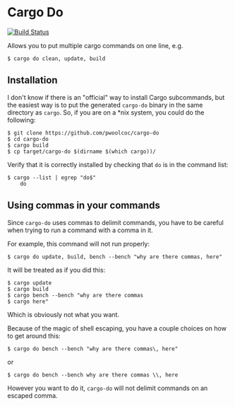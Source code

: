 # Cargo Do

[![Build Status](https://travis-ci.org/pwoolcoc/cargo-do.svg?branch=master)](https://travis-ci.org/pwoolcoc/cargo-do)

Allows you to put multiple cargo commands on one line, e.g.

```
$ cargo do clean, update, build
```

## Installation

I don't know if there is an "official" way to install Cargo subcommands,
but the easiest way is to put the generated `cargo-do` binary in the same
directory as `cargo`. So, if you are on a *nix system, you could do the following:

```
$ git clone https://github.com/pwoolcoc/cargo-do
$ cd cargo-do
$ cargo build
$ cp target/cargo-do $(dirname $(which cargo))/
```

Verify that it is correctly installed by checking that `do` is in the command list:

```
$ cargo --list | egrep "do$"
    do
```

## Using commas in your commands

Since `cargo-do` uses commas to delimit commands, you have to be careful when
trying to run a command with a comma in it.

For example, this command will not run properly:

```
$ cargo do update, build, bench --bench "why are there commas, here"
```

It will be treated as if you did this:

```
$ cargo update
$ cargo build
$ cargo bench --bench "why are there commas
$ cargo here"
```

Which is obviously not what you want.

Because of the magic of shell escaping, you have a couple choices on how to get around this:

```
$ cargo do bench --bench "why are there commas\, here"
```

or

```
$ cargo do bench --bench why are there commas \\, here
```

However you want to do it, `cargo-do` will not delimit commands on an escaped comma.
